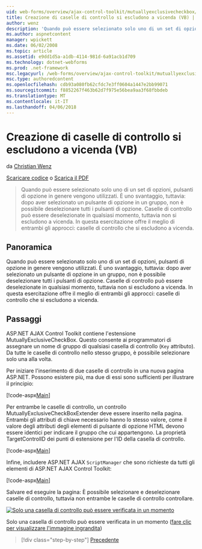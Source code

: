 ```yaml
---
uid: web-forms/overview/ajax-control-toolkit/mutuallyexclusivecheckbox/creating-mutually-exclusive-checkboxes-vb
title: Creazione di caselle di controllo si escludono a vicenda (VB) | Documenti Microsoft
author: wenz
description: 'Quando può essere selezionato solo uno di un set di opzioni, pulsanti di opzione in genere vengono utilizzati. È uno svantaggio, tuttavia: dopo aver selezionato un pulsante di opzione in un gruppo,...'
ms.author: aspnetcontent
manager: wpickett
ms.date: 06/02/2008
ms.topic: article
ms.assetid: e9dd1d5a-a1db-4114-981d-6a91acb1d709
ms.technology: dotnet-webforms
ms.prod: .net-framework
msc.legacyurl: /web-forms/overview/ajax-control-toolkit/mutuallyexclusivecheckbox/creating-mutually-exclusive-checkboxes-vb
msc.type: authoredcontent
ms.openlocfilehash: cdb93a080fb62cfdc7e3ff0604a1447e2bb99071
ms.sourcegitcommit: f8852267f463b62d7f975e56bea9aa3f68fbbdeb
ms.translationtype: MT
ms.contentlocale: it-IT
ms.lasthandoff: 04/06/2018
---
```

<a name="creating-mutually-exclusive-checkboxes-vb"></a>Creazione di caselle di controllo si escludono a vicenda (VB)
====================
da [Christian Wenz](https://github.com/wenz)

[Scaricare codice](http://download.microsoft.com/download/9/3/f/93f8daea-bebd-4821-833b-95205389c7d0/MutuallyExclusiveCheckBox0.vb.zip) o [Scarica il PDF](http://download.microsoft.com/download/b/6/a/b6ae89ee-df69-4c87-9bfb-ad1eb2b23373/mutuallyexclusivecheckbox0VB.pdf)

> Quando può essere selezionato solo uno di un set di opzioni, pulsanti di opzione in genere vengono utilizzati. È uno svantaggio, tuttavia: dopo aver selezionato un pulsante di opzione in un gruppo, non è possibile deselezionare tutti i pulsanti di opzione. Caselle di controllo può essere deselezionate in qualsiasi momento, tuttavia non si escludono a vicenda. In questa esercitazione offre il meglio di entrambi gli approcci: caselle di controllo che si escludono a vicenda.


## <a name="overview"></a>Panoramica

Quando può essere selezionato solo uno di un set di opzioni, pulsanti di opzione in genere vengono utilizzati. È uno svantaggio, tuttavia: dopo aver selezionato un pulsante di opzione in un gruppo, non è possibile deselezionare tutti i pulsanti di opzione. Caselle di controllo può essere deselezionate in qualsiasi momento, tuttavia non si escludono a vicenda. In questa esercitazione offre il meglio di entrambi gli approcci: caselle di controllo che si escludono a vicenda.

## <a name="steps"></a>Passaggi

ASP.NET AJAX Control Toolkit contiene l'estensione MutuallyExclusiveCheckBox. Questo consente ai programmatori di assegnare un nome di gruppo di qualsiasi casella di controllo (`Key` attributo). Da tutte le caselle di controllo nello stesso gruppo, è possibile selezionare solo una alla volta.

Per iniziare l'inserimento di due caselle di controllo in una nuova pagina ASP.NET. Possono esistere più, ma due di essi sono sufficienti per illustrare il principio:

[!code-aspx[Main](creating-mutually-exclusive-checkboxes-vb/samples/sample1.aspx)]

Per entrambe le caselle di controllo, un controllo MutuallyExclusiveCheckBoxExtender deve essere inserito nella pagina. Entrambi gli attributi di chiave necessario hanno lo stesso valore, come il valore degli attributi degli elementi di pulsante di opzione HTML devono essere identici per indicare il gruppo che cui appartengono. La proprietà TargetControlID dei punti di estensione per l'ID della casella di controllo.

[!code-aspx[Main](creating-mutually-exclusive-checkboxes-vb/samples/sample2.aspx)]

Infine, includere ASP.NET AJAX `ScriptManager` che sono richieste da tutti gli elementi di ASP.NET AJAX Control Toolkit:

[!code-aspx[Main](creating-mutually-exclusive-checkboxes-vb/samples/sample3.aspx)]

Salvare ed eseguire la pagina: È possibile selezionare e deselezionare caselle di controllo, tuttavia non entrambe le caselle di controllo controllare.


[![Solo una casella di controllo può essere verificata in un momento](creating-mutually-exclusive-checkboxes-vb/_static/image2.png)](creating-mutually-exclusive-checkboxes-vb/_static/image1.png)

Solo una casella di controllo può essere verificata in un momento ([fare clic per visualizzare l'immagine ingrandita](creating-mutually-exclusive-checkboxes-vb/_static/image3.png))

> [!div class="step-by-step"]
> [Precedente](creating-mutually-exclusive-checkboxes-cs.md)
